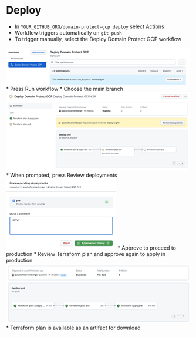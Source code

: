 # Deploy
* In `YOUR_GITHUB_ORG/domain-protect-gcp deploy` select Actions
* Workflow triggers automatically on `git push`
* To trigger manually, select the Deploy Domain Protect GCP workflow
<img src="images/manual-trigger.png" width="500">
* Press Run workflow
* Choose the main branch
<img src="images/workflow-needs-approval.png" width="500">
* When prompted, press Review deployments
<img src="images/workflow-approval.png" width="300"> 
* Approve to proceed to production
* Review Terraform plan and approve again to apply in production
<img src="images/pipeline.png">
* Terraform plan is available as an artifact for download
